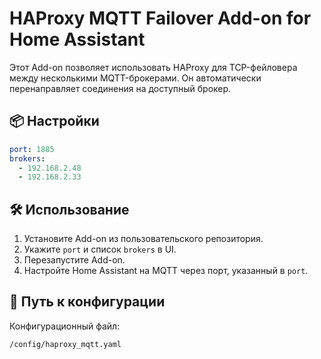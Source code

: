# HAProxy MQTT Failover Add-on for Home Assistant

Этот Add-on позволяет использовать HAProxy для TCP-фейловера между несколькими MQTT-брокерами. Он автоматически перенаправляет соединения на доступный брокер.

## 📦 Настройки

```yaml
port: 1885
brokers:
  - 192.168.2.48
  - 192.168.2.33
```

## 🛠 Использование

1. Установите Add-on из пользовательского репозитория.
2. Укажите `port` и список `brokers` в UI.
3. Перезапустите Add-on.
4. Настройте Home Assistant на MQTT через порт, указанный в `port`.

## 📁 Путь к конфигурации

Конфигурационный файл:
```
/config/haproxy_mqtt.yaml
```
